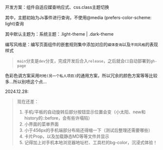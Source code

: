 开发方案：组件自适应媒查响应式、css.class主题切换

其中，主题初始为Js事件进行查询，不使用@media (prefers-color-scheme: light)查询

其中默认主题为：系统主题：.light-theme | .dark-theme

编写风格是：编写页面组件的嵌套规则集中添加对应的`媒体查询`以及`不同风格`的表现样式


> `main`分支是`dev`分支，完成开发后合入`release`，之后就会`CI`自动部署到`gh-page`

色彩色调方案采用`时枪(另一个私人项目)`的通用方案，所以冗余的颜色方案等等比较多...所以别喷这个点...


2024.12.28:
> 现在还差：
> 1. 手机/平板的自动旋转后部分按钮显示位置会变（小太阳、new和history的::before，会有些许塌陷）
> 2. 小界面的菜单界面
> 3. 小于456px的手机端部分布局还得缩一下（测试后整理还需要哪些）
> 4. 卡片Prop，以及加载静态MD等等文件并显示
> 5. 记得加上对手机本地浏览器地址栏、工具栏的bg-color，沉浸式体验！